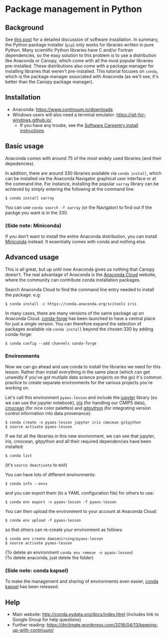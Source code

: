 # Package management in Python

## Background

See [this post](https://drclimate.wordpress.com/2014/10/30/software-installation-explained/)
for a detailed discussion of software installation. 
In summary, the Python package installer (`pip`) only works for libraries written in pure Python.
Many scientific Python libraries have C and/or Fortran dependencies,
so the easy solution to this problem is to use a distribution like Anaconda or Canopy, 
which come with all the most popular libraries pre-installed.
These distributions also come with a package manager for installing libraries that weren't pre-installed.
This tutorial focuses on `conda`, which is the package manager associated with Anaconda
(as we'll see, it's better than the Canopy package manager).

## Installation

* Anaconda: https://www.continuum.io/downloads
* Windows users will also need a terminal emulator: https://git-for-windows.github.io/
  * If you have any troube, see the [Software Carpentry install instructions](https://swcarpentry.github.io/workshop-template/) 

## Basic usage

Anaconda comes with around 75 of the most widely used libraries (and their depedencies).

In addition, there are around 330 libraries available via `conda install`,
which can be installed via the Anaconda Navigator graphical user interface or at the command line.
For instance, installing the popular `xarray` library can be achieved
by simply entering the following at the command line:  
```
$ conda install xarray
```
You can use `conda search -f xarray` (or the Navigator) to find out if the packge you want is in the 330.

### (Side note: Miniconda)

If you don't want to install the entire Anaconda distribution,
you can install [Miniconda](http://conda.pydata.org/miniconda.html) instead.
It essentially comes with conda and nothing else.


## Advanced usage

This is all great, but up until now Anaconda gives us nothing that Canopy doesn't.
The real advantage of Anaconda is the [Anaconda Cloud](https://anaconda.org) website,
where the community can contribute conda installation packages.

Search Anaconda Cloud to find the command line entry needed to install the package. e.g:
```
$ conda install -c https://conda.anaconda.org/scitools iris
```

In many cases, there are many versions of the same package up on Anaconda Cloud.
[conda-forge](https://conda-forge.github.io/) has been launched to have a central place for just a single version.
You can therefore expand the selection of packages available via `conda install` beyond the chosen 330 by adding conda-forge:
```
$ conda config --add channels conda-forge
```

### Environments

Now we can go ahead and use conda to install the libraries we need for this lesson.
Rather than install everything in the same place
(which can get unweidly if you've got mutliple data science projects on the go)
it's common practice to create separate environments
for the various projects you're working on. 

Let's call this environment `pyaos-lesson`
and include the [jupyter](https://jupyter.org/) library (so we can use the jupyter notebook),
[iris](http://scitools.org.uk/iris/) (for handling our CMIP5 data),
[cmocean](http://matplotlib.org/cmocean/) (for nice color palettes) and 
[gitpython](http://gitpython.readthedocs.io)
(for integrating version control information into data provenance):

```
$ conda create -n pyaos-lesson jupyter iris cmocean gitpython
$ source activate pyaos-lesson
```
If we list all the libraries in this new envrionment,
we can see that jupyter, iris, cmocean, gitpython
and all their required dependencies have been installed:

```
$ conda list
```

(it's `source deactivate` to exit)

You can have lots of different environments:

```
$ conda info --envs
```

and you can export them (to a YAML configuration file) for others to use:

```
$ conda env export -n pyaos-lesson -f pyaos-lesson
```

You can then upload the environment to your account at Anaconda Cloud:

```
$ conda env upload -f pyaos-lesson
```

so that others can re-create your environment as follows:

```
$ conda env create damienirving/pyaos-lesson
$ source activate pyaos-lesson
```

(To delete an environment `conda env remove -n pyaos-lesson`)  
(To delete anaconda, just delete the folder)


### (Side note: conda kapsel)

To make the management and sharing of environments even easier, [conda kapsel](https://www.continuum.io/blog/developer-blog/automate-your-readme-conda-kapsel-beta-1) has been released.


## Help

* Main website: http://conda.pydata.org/docs/index.html (includes link to Google Group for help questions)  
* Further reading: https://drclimate.wordpress.com/2016/04/13/keeping-up-with-continuum/
